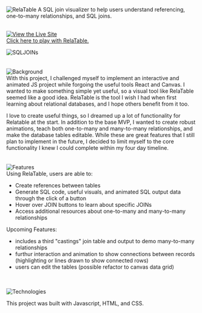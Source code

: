 <img src="https://i.ibb.co/phckjfq/relatable-logo-1.png" alt="RelaTable">
A SQL join visualizer to help users understand referencing, one-to-many relationships, and SQL joins.
<br><br>

<a href="https://hollyjphilly.github.io/RelaTable/" target="_blank"><img src="https://i.ibb.co/yVxMY01/livesite.png" alt="View the Live Site"></a>
<br>
<a href="https://hollyjphilly.github.io/RelaTable/" target="_blank">Click here to play with RelaTable.</a>
<br>

<img src="https://i.ibb.co/FD8NG6w/relatable.gif" alt="SQLJOINs" border="0"><br>
<br><br>
<img src="https://i.ibb.co/0fggMSW/background.png" alt="Background"><br>
With this project, I challenged myself to implement an interactive and animated JS project while forgoing the useful tools React and Canvas. I wanted to make something simple yet useful, so a visual tool like RelaTable seemed like a good idea. RelaTable is the tool I wish I had when first learning about relational databases, and I hope others benefit from it too.

I love to create useful things, so I dreamed up a lot of functionality for Relatable at the start. In addition to the base MVP, I wanted to create robust animations, teach both one-to-many and many-to-many relationships, and make the database tables editable. While these are great features that I still plan to implement in the future, I decided to limit myself to the core functionality I knew I could complete within my four day timeline.
<br><br><br>
<img src="https://i.ibb.co/cQKkk9q/features.png" alt="Features"><br>
Using RelaTable, users are able to:
* Create references between tables
* Generate SQL code, useful visuals, and animated SQL output data through the click of a button
* Hover over JOIN buttons to learn about specific JOINs
* Access additional resources about one-to-many and many-to-many relationships

Upcoming Features:
* includes a third "castings" join table and output to demo many-to-many relationships
* furthur interaction and animation to show connections between records (highlighting or lines drawn to show connected rows)
* users can edit the tables (possible refactor to canvas data grid)

<br><br>
<img src="https://i.ibb.co/bXqKBRM/technologies.png" alt="Technologies">
<p>This project was built with Javascript, HTML, and CSS.</p>
